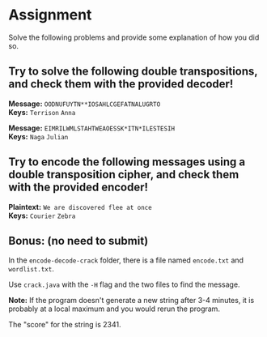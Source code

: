 # Assignment
Solve the following problems and provide some explanation of how you did so.


## Try to solve the following double transpositions, and check them with the provided decoder!
**Message:** ``OODNUFUYTN**IOSAHLCGEFATNALUGRTO``  
**Keys:** ``Terrison`` ``Anna``

**Message:** ``EIMRILWMLSTAHTWEAOESSK*ITN*ILESTESIH``  
**Keys:** ``Naga`` ``Julian``

## Try to encode the following messages using a double transposition cipher, and check them with the provided encoder!

**Plaintext:** ``We are discovered flee at once``  
**Keys:** ``Courier`` ``Zebra``

## Bonus: (no need to submit)
In the ``encode-decode-crack`` folder, there is a file named ``encode.txt`` and ``wordlist.txt``.

Use ``crack.java`` with the ``-H`` flag and the two files to find the message.

**Note:** If the program doesn't generate a new string after 3-4 minutes, it is probably at a local maximum and you would rerun the program.

The "score" for the string is 2341.
